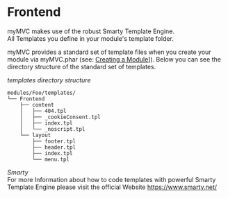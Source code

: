 
# Frontend

myMVC makes use of the robust Smarty Template Engine.  
All Templates you define in your module's template folder.

myMVC provides a standard set of template files when you create your module via myMVC.phar (see: [Creating a Module](/creating-a-module/)]). Below you can see the directory structure of the standard set of templates.

_templates directory structure_  
~~~
modules/Foo/templates/
└── Frontend
    ├── content
    │   ├── 404.tpl
    │   ├── _cookieConsent.tpl
    │   ├── index.tpl
    │   └── _noscript.tpl
    └── layout
        ├── footer.tpl
        ├── header.tpl
        ├── index.tpl
        └── menu.tpl
~~~

_Smarty_  
For more Information about how to code templates with powerful Smarty Template Engine please visit the official Website https://www.smarty.net/ 
